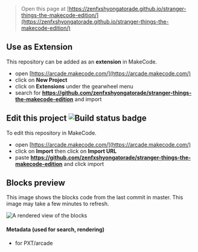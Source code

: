  


> Open this page at [https://zenfxshyongatorade.github.io/stranger-things-the-makecode-edition/](https://zenfxshyongatorade.github.io/stranger-things-the-makecode-edition/)

## Use as Extension

This repository can be added as an **extension** in MakeCode.

* open [https://arcade.makecode.com/](https://arcade.makecode.com/)
* click on **New Project**
* click on **Extensions** under the gearwheel menu
* search for **https://github.com/zenfxshyongatorade/stranger-things-the-makecode-edition** and import

## Edit this project ![Build status badge](https://github.com/zenfxshyongatorade/stranger-things-the-makecode-edition/workflows/MakeCode/badge.svg)

To edit this repository in MakeCode.

* open [https://arcade.makecode.com/](https://arcade.makecode.com/)
* click on **Import** then click on **Import URL**
* paste **https://github.com/zenfxshyongatorade/stranger-things-the-makecode-edition** and click import

## Blocks preview

This image shows the blocks code from the last commit in master.
This image may take a few minutes to refresh.

![A rendered view of the blocks](https://github.com/zenfxshyongatorade/stranger-things-the-makecode-edition/raw/master/.github/makecode/blocks.png)

#### Metadata (used for search, rendering)

* for PXT/arcade
<script src="https://makecode.com/gh-pages-embed.js"></script><script>makeCodeRender("{{ site.makecode.home_url }}", "{{ site.github.owner_name }}/{{ site.github.repository_name }}");</script>
